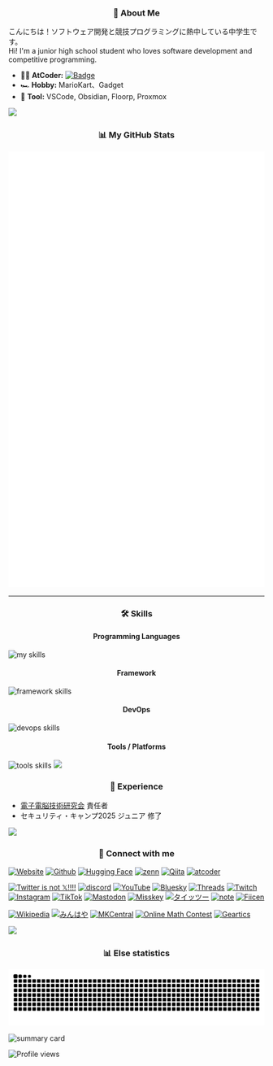 <h3 align="center">👋 About Me</h3>

こんにちは！ソフトウェア開発と競技プログラミングに熱中している中学生です。<br>
Hi! I'm a junior high school student who loves software development and competitive programming.

- 🧑‍💻 **AtCoder:** [![Badge](https://cp-logo.vercel.app/atcoder/yuubinnkyoku?logo=true)](https://atcoder.jp/users/yuubinnkyoku)
- 🏎️ **Hobby:** MarioKart、Gadget
- 🔧 **Tool:** VSCode, Obsidian, Floorp, Proxmox

<img src="https://user-images.githubusercontent.com/73097560/115834477-dbab4500-a447-11eb-908a-139a6edaec5c.gif">

<h3 align="center">📊 My GitHub Stats</h3>

<img src="github-metrics.svg" alt="Metrics">

---

<h3 align="center">🛠️ Skills</h3>
<h4 align="center">Programming Languages</h4>
<img alt="my skills" src="https://skillicons.dev/icons?theme=dark&perline=7&i=cpp,dart,py"/>

<h4 align="center">Framework</h4>
<img alt="framework skills" src="https://skillicons.dev/icons?theme=dark&perline=7&i=flutter,unity,bots,react,nuxt,next,tailwind" />

<h4 align="center">DevOps</h4>
<img alt="devops skills" src="https://skillicons.dev/icons?theme=dark&perline=7&i=docker,gcp,github,gitlab,pwsh" />

<h4 align="center">Tools / Platforms</h4>
<img alt="tools skills" src="https://skillicons.dev/icons?theme=dark&perline=7&i=vscode,windows,notion,discord,twitter,linux" />


<img src="https://user-images.githubusercontent.com/73097560/115834477-dbab4500-a447-11eb-908a-139a6edaec5c.gif">

<h3 align="center">💼 Experience</h3>

- [電子電脳技術研究会](https://github.com/tsukuba-denden) 責任者
- セキュリティ・キャンプ2025 ジュニア 修了

<img src="https://user-images.githubusercontent.com/73097560/115834477-dbab4500-a447-11eb-908a-139a6edaec5c.gif">

<h3 align="center">🔗 Connect with me</h3>

<!-- 開発者系 -->
<a href="https://yuubinnkyoku.github.io/" target="_blank"><img alt="Website" src="https://img.shields.io/badge/Website-21759B.svg?&style=for-the-badge&logo=google-chrome&logoColor=white" /></a>
<a href="https://github.com/yuubinnkyoku" target="_blank"><img alt="Github" src="https://img.shields.io/badge/GitHub-%2312100E.svg?&style=for-the-badge&logo=Github&logoColor=white" /></a>
<a href="https://huggingface.co/yuubinnkyoku" target="_blank"><img alt="Hugging Face" src="https://img.shields.io/badge/HuggingFace-yellow.svg?&style=for-the-badge&logo=HuggingFace&logoColor=white" /></a>
<a href="https://zenn.dev/yuubinnkyoku" target="_blank"><img alt="zenn" src="https://img.shields.io/badge/zenn-FFFFFF.svg?&style=for-the-badge&logo=zenn" /></a>
<a href="https://qiita.com/yuubinnkyoku_mk" target="_blank"><img alt="Qiita" src="https://img.shields.io/badge/qiita-55C500.svg?&style=for-the-badge&logo=qiita&logoColor=white" /></a>
<a href="https://atcoder.jp/users/yuubinnkyoku" target="_blank"><img alt="atcoder" src="https://img.shields.io/badge/atcoder-FFFFFF.svg?&style=for-the-badge&logo=atcoder&logoColor=black" /></a>

<!-- SNS系 -->
<a href="https://twitter.com/yuubinnkyoku" target="_blank"><img alt="Twitter is not 𝕏!!!!" src="https://img.shields.io/badge/Twitter-%23000000.svg?&style=for-the-badge&logo=X&logoColor=white" /></a>
<a href="https://discord.gg/Ptabd9wgYR" target="_blank"><img alt="discord" src="https://img.shields.io/badge/discord-5d6af2.svg?&style=for-the-badge&logo=discord&logoColor=white" /></a>
<a href="https://www.youtube.com/channel/UCI_EfXMu2Iu03ajgVdw6JmQ" target="_blank"><img alt="YouTube" src="https://img.shields.io/badge/YouTube-FF0000.svg?&style=for-the-badge&logo=youtube&logoColor=white" /></a>
<a href="https://bsky.app/profile/yuubinnkyoku.bsky.social" target="_blank"><img alt="Bluesky" src="https://img.shields.io/badge/Bluesky-0285FF.svg?&style=for-the-badge&logo=bluesky&logoColor=white" /></a>
<a href="https://www.threads.com/@yuubinnkyoku_mk" target="_blank"><img alt="Threads" src="https://img.shields.io/badge/Threads-000000.svg?&style=for-the-badge&logo=threads&logoColor=white" /></a>
<a href="https://www.twitch.tv/yuubinnkyoku" target="_blank"><img alt="Twitch" src="https://img.shields.io/badge/Twitch-9146FF.svg?&style=for-the-badge&logo=twitch&logoColor=white" /></a>
<a href="https://www.instagram.com/yuubinnkyo/" target="_blank"><img alt="Instagram" src="https://img.shields.io/badge/Instagram-E4405F.svg?&style=for-the-badge&logo=instagram&logoColor=white" /></a>
<a href="https://www.tiktok.com/@yuubinnkyoku" target="_blank"><img alt="TikTok" src="https://img.shields.io/badge/TikTok-000000.svg?&style=for-the-badge&logo=tiktok&logoColor=white" /></a>
<a href="https://mstdn.jp/@yuubinnkyoku" target="_blank"><img alt="Mastodon" src="https://img.shields.io/badge/Mastodon-3088D4.svg?&style=for-the-badge&logo=mastodon&logoColor=white" /></a>
<a href="https://misskey.io/@yuubinnkyoku0730" target="_blank"><img alt="Misskey" src="https://img.shields.io/badge/Misskey-2ECC71.svg?&style=for-the-badge&logo=misskey&logoColor=white" /></a>
<a href="https://taittsuu.com/users/yuubinnkyoku/profiles" target="_blank"><img alt="タイッツー" src="https://img.shields.io/badge/タイッツー-555555.svg?&style=for-the-badge" /></a>
<a href="https://note.com/yuubinnkyoku" target="_blank"><img alt="note" src="https://img.shields.io/badge/note-FFFFFF.svg?&style=for-the-badge&logo=note&logoColor=black" /></a>
<a href="https://fiicen.jp/field/yuubinnkyoku/" target="_blank"><img alt="Fiicen" src="https://img.shields.io/badge/Fiicen-555555.svg?&style=for-the-badge" /></a>

<!-- その他 -->
<a href="https://ja.wikipedia.org/wiki/%E5%88%A9%E7%94%A8%E8%80%85:%E3%82%86%E3%81%86%E3%81%B3%E3%82%93%E3%81%8D%E3%82%87%E3%81%8F" target="_blank"><img alt="Wikipedia" src="https://img.shields.io/badge/Wikipedia-000000.svg?&style=for-the-badge&logo=wikipedia&logoColor=white" /></a>
<a href="https://minhaya.com/link/utrNzo6vRk7rW2YH6" target="_blank"><img alt="みんはや" src="https://img.shields.io/badge/みんはや-555555.svg?&style=for-the-badge" /></a>
<a href="https://mkcentral.com/ja/registry/players/profile?id=37565" target="_blank"><img alt="MKCentral" src="https://img.shields.io/badge/MKCentral-555555.svg?&style=for-the-badge" /></a>
<a href="https://onlinemathcontest.com/users/yuubinnkyoku" target="_blank"><img alt="Online Math Contest" src="https://img.shields.io/badge/Online%20Math%20Contest-555555.svg?&style=for-the-badge" /></a>
<a href="https://www.geartics.com/yuubinkyoku0730" target="_blank"><img alt="Geartics" src="https://img.shields.io/badge/Geartics-555555.svg?&style=for-the-badge" /></a>


<img src="https://user-images.githubusercontent.com/73097560/115834477-dbab4500-a447-11eb-908a-139a6edaec5c.gif">



<h3 align="center">📊 Else statistics</h3>

![](https://raw.githubusercontent.com/yuubinnkyoku/yuubinnkyoku/output/github-contribution-grid-snake.svg)

![summary card](https://github-profile-summary-cards.vercel.app/api/cards/profile-details?username=yuubinnkyoku&theme=monokai)

![Profile views](https://komarev.com/ghpvc/?username=yuubinnkyoku)

<!--![yuubinnkyoku's GitHub stats](https://github-readme-stats.vercel.app/api?username=yuubinnkyoku&show_icons=true&count_private=true&theme=dark)-->
<!--![Top Languages Card](https://github-readme-stats.vercel.app/api/top-langs?username=yuubinnkyoku&show_icons=true&count_private=true&theme=dark&layout=compact)-->
<!--[![trophy](https://github-profile-trophy.vercel.app/?username=yuubinnkyoku&theme=tokyonight)](https://github.com/ryo-ma/github-profile-trophy)-->
<!--[![AtCoder Trophies](https://atcoder-trophies.vercel.app/api/v1/atcoder?username=yuubinnkyoku&theme=tokyonight)](https://github.com/KATO-Hiro/AtCoderTrophies)-->
